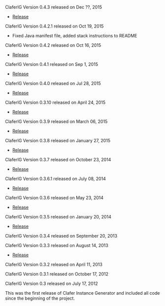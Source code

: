 ClaferIG Version 0.4.3 released on Dec ??, 2015

* [Release](https://github.com/gsdlab/claferIG/pull/31)

ClaferIG Version 0.4.2.1 released on Oct 19, 2015

* Fixed Java manifest file, added stack instructions to README

ClaferIG Version 0.4.2 released on Oct 16, 2015

* [Release](https://github.com/gsdlab/claferIG/pull/28)

ClaferIG Version 0.4.1 released on Sep 1, 2015

* [Release](https://github.com/gsdlab/claferIG/pull/27)

ClaferIG Version 0.4.0 released on Jul 28, 2015

* [Release](https://github.com/gsdlab/claferIG/pull/26)

ClaferIG Version 0.3.10 released on April 24, 2015

* [Release](https://github.com/gsdlab/claferIG/pull/25)

ClaferIG Version 0.3.9 released on March 06, 2015

* [Release](https://github.com/gsdlab/claferIG/pull/24)

ClaferIG Version 0.3.8 released on January 27, 2015

* [Release](https://github.com/gsdlab/claferIG/pull/23)

ClaferIG Version 0.3.7 released on October 23, 2014

* [Release](https://github.com/gsdlab/claferIG/pull/22)

ClaferIG Version 0.3.6.1 released on July 08, 2014

* [Release](https://github.com/gsdlab/claferIG/pull/20)

ClaferIG Version 0.3.6 released on May 23, 2014

* [Release](https://github.com/gsdlab/claferIG/pull/19)

ClaferIG Version 0.3.5 released on January 20, 2014

* [Release](https://github.com/gsdlab/claferIG/pull/17)

ClaferIG Version 0.3.4 released on September 20, 2013

ClaferIG Version 0.3.3 released on August 14, 2013

* [Release](https://github.com/gsdlab/claferIG/pull/12)

ClaferIG Version 0.3.2 released on April 11, 2013

ClaferIG Version 0.3.1 released on October 17, 2012

ClaferIG Version 0.3 released on July 17, 2012

This was the first release of Clafer Instance Generator and included all code since the beginning of the project.
